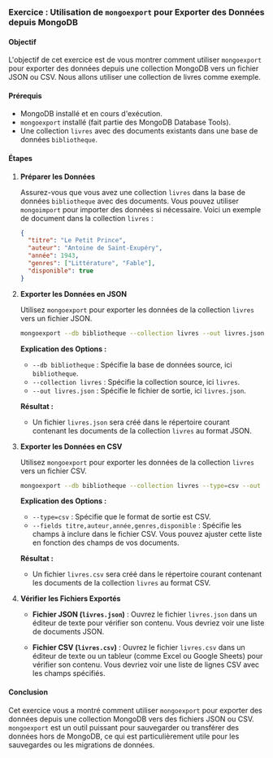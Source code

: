 ### Exercice : Utilisation de `mongoexport` pour Exporter des Données depuis MongoDB

#### Objectif

L'objectif de cet exercice est de vous montrer comment utiliser `mongoexport` pour exporter des données depuis une collection MongoDB vers un fichier JSON ou CSV. Nous allons utiliser une collection de livres comme exemple.

#### Prérequis

- MongoDB installé et en cours d'exécution.
- `mongoexport` installé (fait partie des MongoDB Database Tools).
- Une collection `livres` avec des documents existants dans une base de données `bibliotheque`.

#### Étapes

1. **Préparer les Données**

   Assurez-vous que vous avez une collection `livres` dans la base de données `bibliotheque` avec des documents. Vous pouvez utiliser `mongoimport` pour importer des données si nécessaire. Voici un exemple de document dans la collection `livres` :

   ```json
   {
     "titre": "Le Petit Prince",
     "auteur": "Antoine de Saint-Exupéry",
     "année": 1943,
     "genres": ["Littérature", "Fable"],
     "disponible": true
   }
   ```

2. **Exporter les Données en JSON**

   Utilisez `mongoexport` pour exporter les données de la collection `livres` vers un fichier JSON.

   ```sh
   mongoexport --db bibliotheque --collection livres --out livres.json
   ```

   **Explication des Options :**
   - `--db bibliotheque` : Spécifie la base de données source, ici `bibliotheque`.
   - `--collection livres` : Spécifie la collection source, ici `livres`.
   - `--out livres.json` : Spécifie le fichier de sortie, ici `livres.json`.

   **Résultat :**
   - Un fichier `livres.json` sera créé dans le répertoire courant contenant les documents de la collection `livres` au format JSON.

3. **Exporter les Données en CSV**

   Utilisez `mongoexport` pour exporter les données de la collection `livres` vers un fichier CSV.

   ```sh
   mongoexport --db bibliotheque --collection livres --type=csv --out livres.csv --fields titre,auteur,année,genres,disponible
   ```

   **Explication des Options :**
   - `--type=csv` : Spécifie que le format de sortie est CSV.
   - `--fields titre,auteur,année,genres,disponible` : Spécifie les champs à inclure dans le fichier CSV. Vous pouvez ajuster cette liste en fonction des champs de vos documents.

   **Résultat :**
   - Un fichier `livres.csv` sera créé dans le répertoire courant contenant les documents de la collection `livres` au format CSV.

4. **Vérifier les Fichiers Exportés**

   - **Fichier JSON (`livres.json`)** :
     Ouvrez le fichier `livres.json` dans un éditeur de texte pour vérifier son contenu. Vous devriez voir une liste de documents JSON.

   - **Fichier CSV (`livres.csv`)** :
     Ouvrez le fichier `livres.csv` dans un éditeur de texte ou un tableur (comme Excel ou Google Sheets) pour vérifier son contenu. Vous devriez voir une liste de lignes CSV avec les champs spécifiés.

#### Conclusion

Cet exercice vous a montré comment utiliser `mongoexport` pour exporter des données depuis une collection MongoDB vers des fichiers JSON ou CSV. `mongoexport` est un outil puissant pour sauvegarder ou transférer des données hors de MongoDB, ce qui est particulièrement utile pour les sauvegardes ou les migrations de données.